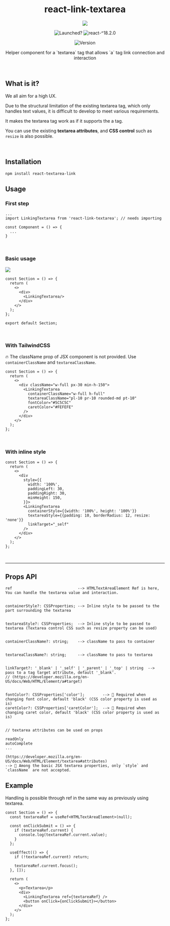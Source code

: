 <h1 align="center">react-link-textarea</h1>
  
<p align="center">
<img src="https://github.com/Hal-ang/react-link-textarea/assets/68503014/c1a279f1-bb73-425d-a50e-718325c16657" />

<p align="center">
<img alt="Launched?" src="https://img.shields.io/badge/typescript-yes-green.svg" />
<img alt="react-^18.2.0" src="https://img.shields.io/badge/react-^18.2.0-3f72af" />
</p>

<p align="center">
<img alt="Version" src="https://img.shields.io/badge/version-v1.1.1-blue.svg?cacheSeconds=2592000" />

<br>
<p align="center">Helper component for a `textarea` tag that allows `a` tag link connection and interaction</p>

<br>

## What is it?

We all aim for a high UX.

Due to the structural limitation of the existing textarea tag, which only handles text values, it is difficult to develop to meet various requirements.

It makes the textarea tag work as if it supports the a tag.

You can use the existing **textarea attributes**, and **CSS control** such as `resize` is also possible.

<br>

## Installation

```
npm install react-textarea-link
```

## Usage

### First step

```JSX
...
import LinkingTextarea from 'react-link-textarea'; // needs importing

const Component = () => {
  ...
}
```

<br>

### Basic usage

<img src="https://github.com/codestates/soundWave_Server/assets/68503014/4739a9fc-e97e-4bbf-a0da-702509f7a33a"/>

<br>

```JSX
const Section = () => {
  return (
    <>
      <div>
        <LinkingTextarea/>
      </div>
    </>
  );
};

export default Section;
```

<br>

### With TailwindCSS

🔥 The className prop of JSX component is not provided.
Use `containerClassName` and `textareaClassName`.

```JSX
const Section = () => {
  return (
    <>
      <div className="w-full px-30 min-h-150">
        <LinkingTextarea
          containerClassName="w-full h-full"
          textareaClassName="pl-10 pr-10 rounded-md pt-10"
          fontColor="#5C5C5C"
          caretColor="#FEFEFE"
        />
      </div>
    </>
  );
};
```

<br>

### With inline style

```JSX
const Section = () => {
  return (
    <>
      <div
        style={{
          width: '100%',
          paddingLeft: 30,
          paddingRight: 30,
          minHeight: 150,
        }}>
        <LinkingTextarea
          containerStyle={{width: '100%', height: '100%'}}
          textareaStyle={{padding: 10, borderRadius: 12, resize: 'none'}}
          linkTarget="_self"
        />
      </div>
    </>
  );
};
```

<br>

---

## Props API

```
ref                             --> HTMLTextAreaElement Ref is here, You can handle the textarea value and interaction.


containerStyle?: CSSProperties; --> Inline style to be passed to the part surrounding the textarea


textareaStyle?: CSSProperties;  --> Inline style to be passed to textarea (Textarea control CSS such as resize property can be used)


containerClassName?: string;    --> className to pass to container


textareaClassName?: string;     --> className to pass to textarea


linkTarget?: '_blank' | '_self' | '_parent' | '_top' | string  --> pass to a tag target attribute, default '_blank'.
// (https://developer.mozilla.org/en-US/docs/Web/HTML/Element/a#target)


fontColor?: CSSProperties['color'];        --> 🚨 Required when changing font color, default 'black' (CSS color property is used as is)
caretColor?: CSSProperties['caretColor'];  --> 🚨 Required when changing caret color, default 'black' (CSS color property is used as is)


// textarea attributes can be used on props

readOnly
autoComplete
...

(https://developer.mozilla.org/en-US/docs/Web/HTML/Element/textarea#attributes)
--> 🚨 Among the basic JSX textarea properties, only `style` and `className` are not accepted.

```

## Example

Handling is possible through ref in the same way as previously using textarea.

```JSX
const Section = () => {
  const textareaRef = useRef<HTMLTextAreaElement>(null);

  const onClickSubmit = () => {
    if (textareaRef.current) {
      console.log(textareaRef.current.value);
    }
  };

  useEffect(() => {
    if (!textareaRef.current) return;

    textareaRef.current.focus();
  }, []);

  return (
    <>
      <p>Textarea</p>
      <div>
        <LinkingTextarea ref={textareaRef} />
        <button onClick={onClickSubmit}></button>
      </div>
    </>
  );
};
```
